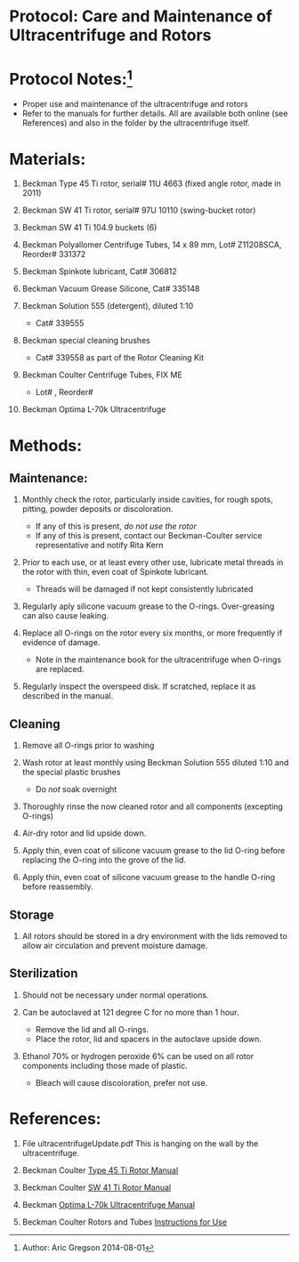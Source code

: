 Protocol: Care and Maintenance of Ultracentrifuge and Rotors
==================================================

# Protocol Notes:[^1]
-   Proper use and maintenance of the ultracentrifuge and rotors 
-   Refer to the manuals for further details. All are available both online (see References) and also in the folder by the ultracentrifuge itself.

# Materials: 

1.  Beckman Type 45 Ti rotor, serial\# 11U 4663 (fixed angle rotor, made in 2011)

2.  Beckman SW 41 Ti rotor, serial# 97U 10110 (swing-bucket rotor)

3.  Beckman SW 41 Ti 104.9 buckets (6)

4.  Beckman Polyallomer Centrifuge Tubes, 14 x 89 mm, Lot# Z11208SCA, Reorder# 331372

2.  Beckman Spinkote lubricant, Cat\# 306812

3.  Beckman Vacuum Grease Silicone, Cat\# 335148

4.  Beckman Solution 555 (detergent), diluted 1:10
    - Cat\# 339555

5.  Beckman special cleaning brushes
    - Cat\# 339558 as part of the Rotor Cleaning Kit

4.  Beckman Coulter Centrifuge Tubes, FIX ME
    - Lot\# , Reorder\# 

5.  Beckman Optima L-70k Ultracentrifuge


# Methods:

## Maintenance:

1.  Monthly check the rotor, particularly inside cavities, for rough spots, pitting, powder deposits or discoloration.
    -  If any of this is present, *do not use the rotor*
    -  If any of this is present, contact our Beckman-Coulter service representative and notify Rita Kern

2.  Prior to each use, or at least every other use, lubricate metal threads in the rotor with thin, even coat of Spinkote lubricant.
    -  Threads will be damaged if not kept consistently lubricated

3.  Regularly aply silicone vacuum grease to the O-rings. Over-greasing can also cause leaking. 

4.  Replace all O-rings on the rotor every six months, or more frequently if evidence of damage.
    - Note in the maintenance book for the ultracentrifuge when O-rings are replaced.

5.  Regularly inspect the overspeed disk. If scratched, replace it as described in the manual. 

## Cleaning

1.  Remove all O-rings prior to washing

1.  Wash rotor at least monthly using Beckman Solution 555 diluted 1:10 and the special plastic brushes
    - Do *not* soak overnight

2.  Thoroughly rinse the now cleaned rotor and all components (excepting O-rings)

3.  Air-dry rotor and lid upside down.

4.  Apply thin, even coat of silicone vacuum grease to the lid O-ring before replacing the O-ring into the grove of the lid.

5.  Apply thin, even coat of silicone vacuum grease to the handle O-ring before reassembly.

## Storage

1.  All rotors should be stored in a dry environment with the lids removed to allow air circulation and prevent moisture damage.

## Sterilization

1.  Should not be necessary under normal operations.

2.  Can be autoclaved at 121 degree C for no more than 1 hour.
    -  Remove the lid and all O-rings.
    -  Place the rotor, lid and spacers in the autoclave upside down.

3.  Ethanol 70% or hydrogen peroxide 6% can be used on all rotor components including those made of plastic.
    -  Bleach will cause discoloration, prefer not use.

# References:

1.  File ultracentrifugeUpdate.pdf This is hanging on the wall by the ultracentrifuge. 

2.  Beckman Coulter [Type 45 Ti Rotor Manual](https://github.com/agregson/fitzlab/blob/protocols/Rotortype45Ti.pdf)

3.  Beckman Coulter [SW 41 Ti Rotor Manual](https://github.com/agregson/fitzlab/blob/protocols/RotortypeSW41Ti.pdf)

4.  Beckman [Optima L-70k Ultracentrifuge Manual](https://github.com/agregson/fitzlab/blob/protocols/L-90KUltraManual.pdf)

5.  Beckman Coulter Rotors and Tubes [Instructions for Use](https://github.com/agregson/fitzlab/blob/protocols/RotorsTubesInstructionsBeckman2014.pdf)

[^1]: Author: Aric Gregson 2014-08-01
